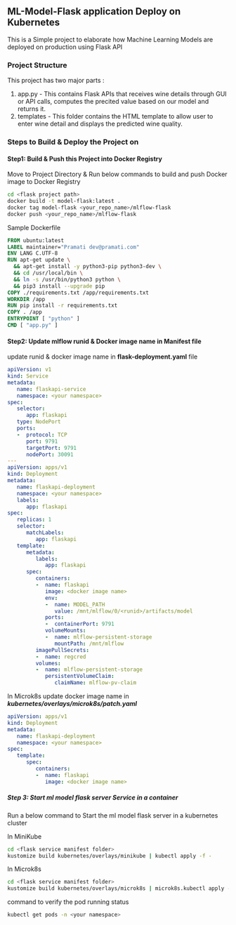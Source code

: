## ML-Model-Flask application Deploy on Kubernetes
This is a Simple project to elaborate how Machine Learning Models are deployed on production using Flask API

### Project Structure
This project has two major parts :
1. app.py - This contains Flask APIs that receives wine  details through GUI or API calls, computes the precited value based on our model and returns it.
2. templates - This folder contains the HTML template to allow user to enter wine detail and displays the predicted wine quality.

### Steps to Build & Deploy the Project on 
#### Step1: Build & Push this Project into Docker Registry
Move to Project Directory & Run below commands to build and push Docker image to Docker Registry
```bash
cd <flask project path>
docker build -t model-flask:latest .
docker tag model-flask <your_repo_name>/mlflow-flask
docker push <your_repo_name>/mlflow-flask
```
Sample Dockerfile
```Dockerfile
FROM ubuntu:latest
LABEL maintainer="Pramati dev@pramati.com"
ENV LANG C.UTF-8
RUN apt-get update \
  && apt-get install -y python3-pip python3-dev \
  && cd /usr/local/bin \
  && ln -s /usr/bin/python3 python \
  && pip3 install --upgrade pip
COPY ./requirements.txt /app/requirements.txt
WORKDIR /app
RUN pip install -r requirements.txt
COPY . /app
ENTRYPOINT [ "python" ]
CMD [ "app.py" ]
```

#### Step2: Update mlflow runid & Docker image name in Manifest file
update runid & docker image name in **flask-deployment.yaml** file
```yaml
apiVersion: v1
kind: Service
metadata:
   name: flaskapi-service
   namespace: <your namespace>
spec:
   selector:
      app: flaskapi
   type: NodePort
   ports:
   -  protocol: TCP
      port: 9791
      targetPort: 9791
      nodePort: 30091
---
apiVersion: apps/v1
kind: Deployment
metadata:
   name: flaskapi-deployment
   namespace: <your namespace>
   labels:
      app: flaskapi
spec:
   replicas: 1
   selector:
      matchLabels:
         app: flaskapi
   template:
      metadata:
         labels:
            app: flaskapi
      spec:
         containers:
         -  name: flaskapi
            image: <docker image name>
            env:
            -  name: MODEL_PATH
               value: /mnt/mlflow/0/<runid>/artifacts/model
            ports:
            -  containerPort: 9791
            volumeMounts:
            -  name: mlflow-persistent-storage
               mountPath: /mnt/mlflow
         imagePullSecrets:
         -  name: regcred
         volumes:
         -  name: mlflow-persistent-storage
            persistentVolumeClaim:
               claimName: mlflow-pv-claim
```
In Microk8s update docker image name in ***kubernetes/overlays/microk8s/patch.yaml***
```yaml
apiVersion: apps/v1
kind: Deployment
metadata:
   name: flaskapi-deployment
   namespace: <your namespace>
spec:
   template:
      spec:
         containers:
         -  name: flaskapi
            image: <docker image name>
```
#####  Step 3:  Start ml model flask server Service in a container
Run a below command to Start the ml model flask server in a kubernetes cluster

In MiniKube
```bash
cd <flask service manifest folder>
kustomize build kubernetes/overlays/minikube | kubectl apply -f -
```

In Microk8s
```bash
cd <flask service manifest folder>
kustomize build kubernetes/overlays/microk8s | microk8s.kubectl apply -f -
```

command to verify the pod running status
```bash
kubectl get pods -n <your namespace>
```
